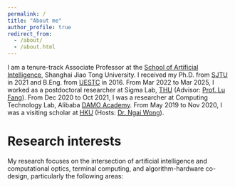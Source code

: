 ```yaml
---
permalink: /
title: "About me"
author_profile: true
redirect_from: 
  - /about/
  - /about.html
---
```


I am a tenure-track Associate Professor at the [School of Artificial Intelligence](https://soai.sjtu.edu.cn/), Shanghai Jiao Tong University. I received my Ph.D. from [SJTU](https://dmne.sjtu.edu.cn/dmne/) in 2021 and B.Eng. from [UESTC](https://www.ese.uestc.edu.cn/) in 2016. From Mar 2022 to Mar 2025, I worked as a postdoctoral researcher at Sigma Lab, [THU](https://www.ee.tsinghua.edu.cn/) (Advisor: [Prof. Lu Fang](https://www.luvision.net/)). From Dec 2020 to Oct 2021, I was a researcher at Computing Technology Lab, Alibaba [DAMO Academy](https://damo.alibaba.com/). From May 2019 to Nov 2020, I was a visiting scholar at [HKU](https://www.eee.hku.hk/) (Hosts: [Dr. Ngai Wong](https://www.eee.hku.hk/~nwong/)). 


Research interests
======
My research focuses on the intersection of artificial intelligence and computational optics, terminal computing, and algorithm-hardware co-design, particularly the following areas:



